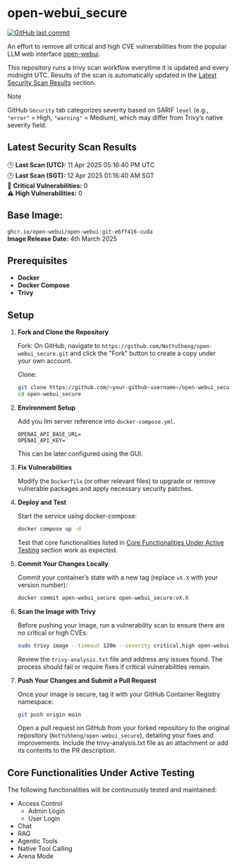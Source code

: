 # open-webui_secure

[![GitHub last commit](https://img.shields.io/github/last-commit/NotYuSheng/open-webui_secure?color=red)](#)

An effort to remove all critical and high CVE vulnerabilities from the popular LLM web interface [open-webui](https://github.com/open-webui/open-webui).

This repository runs a trivy scan workflow everytime it is updated and every midnight UTC. Results of the scan is automatically updated in the [Latest Security Scan Results](#latest-security-scan-results) section. 

> [!NOTE]
> GitHub `Security` tab categorizes severity based on SARIF `level` (e.g., `"error"` = High, `"warning"` = Medium), which may differ from Trivy’s native severity field.

<!-- TRIVY_SCAN_RESULTS -->
## Latest Security Scan Results

🕒 **Last Scan (UTC):** 11 Apr 2025 05:16:40 PM UTC  
🕒 **Last Scan (SGT):** 12 Apr 2025 01:16:40 AM SGT  
🚨 **Critical Vulnerabilities:** 0  
⚠️ **High Vulnerabilities:** 0  
<!-- TRIVY_SCAN_END -->

## Base Image:
`ghcr.io/open-webui/open-webui:git-e6ff416-cuda`  
**Image Release Date:** 4th March 2025

## Prerequisites
- **Docker**
- **Docker Compose**
- **Trivy**

## Setup

1. **Fork and Clone the Repository**

   Fork: On GitHub, navigate to `https://github.com/NotYuSheng/open-webui_secure.git` and click the "Fork" button to create a copy under your own account.

   Clone:
   ```bash
   git clone https://github.com/<your-github-username>/open-webui_secure.git
   cd open-webui_secure
   ```
2. **Environment Setup**

   Add you llm server reference into `docker-compose.yml`.
   ```
   OPENAI_API_BASE_URL=
   OPENAI_API_KEY=
   ```
   This can be later configured using the GUI.

3. **Fix Vulnerabilities**

   Modify the `Dockerfile` (or other relevant files) to upgrade or remove vulnerable packages and apply necessary security patches.

4. **Deploy and Test**

   Start the service using docker-compose:
   ```bash
   docker compose up -d
   ```
   Test that core functionalities listed in [Core Functionalities Under Active Testing](#Core-Functionalities-Under-Active-Testing) section work as expected.

5. **Commit Your Changes Locally**

   Commit your container’s state with a new tag (replace `vX.X` with your version number):
   ```bash
   docker commit open-webui_secure open-webui_secure:vX.X
   ```
6. **Scan the Image with Trivy**

   Before pushing your image, run a vulnerability scan to ensure there are no critical or high CVEs:
   ```bash
   sudo trivy image --timeout 120m --severity critical,high open-webui_secure:vX.X > trivy-analysis.txt
   ```
   Review the `trivy-analysis.txt` file and address any issues found. The process should fail or require fixes if critical vulnerabilities remain.

7. **Push Your Changes and Submit a Pull Request**

   Once your image is secure, tag it with your GitHub Container Registry namespace:
   ```bash
   git push origin main
   ```
   Open a pull request on GitHub from your forked repository to the original repository (`NotYuSheng/open-webui_secure`), detailing your fixes and improvements.
   Include the trivy-analysis.txt file as an attachment or add its contents to the PR description.

## Core Functionalities Under Active Testing
The following functionalities will be continuously tested and maintained:
- Access Control
  - Admin Login
  - User Login
- Chat
- RAG
- Agentic Tools
- Native Tool Calling
- Arena Mode
